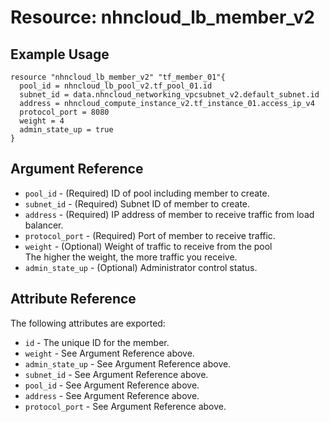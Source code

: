 # Resource: nhncloud_lb_member_v2

## Example Usage

```
resource "nhncloud_lb_member_v2" "tf_member_01"{
  pool_id = nhncloud_lb_pool_v2.tf_pool_01.id
  subnet_id = data.nhncloud_networking_vpcsubnet_v2.default_subnet.id
  address = nhncloud_compute_instance_v2.tf_instance_01.access_ip_v4
  protocol_port = 8080
  weight = 4
  admin_state_up = true
}
```

## Argument Reference

* `pool_id` - (Required) ID of pool including member to create.
* `subnet_id` - (Required) Subnet ID of member to create.
* `address` - (Required) IP address of member to receive traffic from load balancer.
* `protocol_port` - (Required) Port of member to receive traffic.
* `weight` - (Optional) Weight of traffic to receive from the pool <br>The higher the weight, the more traffic you receive.
* `admin_state_up` - (Optional) Administrator control status.

## Attribute Reference

The following attributes are exported:

* `id` - The unique ID for the member.
* `weight` - See Argument Reference above.
* `admin_state_up` - See Argument Reference above.
* `subnet_id` - See Argument Reference above.
* `pool_id` - See Argument Reference above.
* `address` - See Argument Reference above.
* `protocol_port` - See Argument Reference above.
